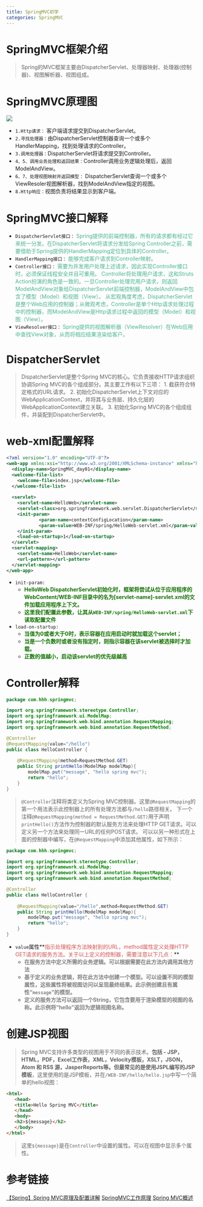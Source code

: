 ```yaml
---
title: SpringMVC初学
categories: SpringMVC
---
```


# SpringMVC框架介绍
> Spring的MVC框架主要由DispatcherServlet、处理器映射、处理器(控制器)、视图解析器、视图组成。

# SpringMVC原理图
![](SpringMVC初学/1.jpg)
- `1.Http请求：` 客户端请求提交到DispatcherServlet。 
- `2.寻找处理器：`由DispatcherServlet控制器查询一个或多个HandlerMapping，找到处理请求的Controller。
- `3.调用处理器：`DispatcherServlet将请求提交到Controller。 
- `4、5、调用业务处理和返回结果：`Controller调用业务逻辑处理后，返回ModelAndView。 
- `6、7、处理视图映射并返回模型：` DispatcherServlet查询一个或多个ViewResoler视图解析器，找到ModelAndView指定的视图。 
- `8.Http响应：`视图负责将结果显示到客户端。

# SpringMVC接口解释
- `DispatcherServlet接口：`
        <font color='#48B492'>Spring提供的前端控制器，所有的请求都有经过它来统一分发。在DispatcherServlet将请求分发给Spring Controller之前，需要借助于Spring提供的HandlerMapping定位到具体的Controller。</font>
- `HandlerMapping接口：`
        <font color='#48B492'>能够完成客户请求到Controller映射。</font>
- `Controller接口：`
        <font color='#48B492'>需要为并发用户处理上述请求，因此实现Controller接口时，必须保证线程安全并且可重用。
        Controller将处理用户请求，这和Struts Action扮演的角色是一致的。一旦Controller处理完用户请求，则返回ModelAndView对象给DispatcherServlet前端控制器，ModelAndView中包含了模型（Model）和视图（View）。
        从宏观角度考虑，DispatcherServlet是整个Web应用的控制器；从微观考虑，Controller是单个Http请求处理过程中的控制器，而ModelAndView是Http请求过程中返回的模型（Model）和视图（View）。</font>
- `ViewResolver接口：`
        <font color='#48B492'>Spring提供的视图解析器（ViewResolver）在Web应用中查找View对象，从而将相应结果渲染给客户。</font>

# DispatcherServlet
> DispatcherServlet是整个Spring MVC的核心。它负责接收HTTP请求组织协调Spring MVC的各个组成部分。其主要工作有以下三项：
    1. 截获符合特定格式的URL请求。
    2. 初始化DispatcherServlet上下文对应的WebApplicationContext，并将其与业务层、持久化层的WebApplicationContext建立关联。
    3. 初始化Spring MVC的各个组成组件，并装配到DispatcherServlet中。

# web-xml配置解释
``` xml
<?xml version="1.0" encoding="UTF-8"?>
<web-app xmlns:xsi="http://www.w3.org/2001/XMLSchema-instance" xmlns="http://xmlns.jcp.org/xml/ns/javaee" xsi:schemaLocation="http://xmlns.jcp.org/xml/ns/javaee http://xmlns.jcp.org/xml/ns/javaee/web-app_3_1.xsd" id="WebApp_ID" version="3.1">
  <display-name>SpringMVC_day01</display-name>
  <welcome-file-list>
    <welcome-file>index.jsp</welcome-file>
  </welcome-file-list>
  
  <servlet>
  	<servlet-name>HelloWeb</servlet-name>
  	<servlet-class>org.springframework.web.servlet.DispatcherServlet</servlet-class>
  	<init-param>
            <param-name>contextConfigLocation</param-name>
            <param-value>WEB-INF/spring/HelloWeb-servlet.xml</param-value>
    </init-param>
  	<load-on-startup>1</load-on-startup>
  </servlet>
  <servlet-mapping>
  	<servlet-name>HelloWeb</servlet-name>
  	<url-pattern></url-pattern>
  </servlet-mapping>
</web-app>
```
- `init-param:`
    - **<font color='#137300'>HelloWeb DispatcherServlet初始化时，框架将尝试从位于应用程序的WebContent/WEB-INF目录中的名为[servlet-name]-servlet.xml的文件加载应用程序上下文。</font>**
    - **<font color='#137300'>这里我们配置此参数，让其从`WEB-INF/spring/HelloWeb-servlet.xml`下读取配置文件</font>**
- `load-on-startup:`
    - **<font color='#137300'>当值为0或者大于0时，表示容器在应用启动时就加载这个servlet；</font>**
    - **<font color='#137300'>当是一个负数时或者没有指定时，则指示容器在该servlet被选择时才加载。</font>**
    - **<font color='#137300'> 正数的值越小，启动该servlet的优先级越高</font>**

# Controller解释
``` java
package com.hhh.springmvc;

import org.springframework.stereotype.Controller;
import org.springframework.ui.ModelMap;
import org.springframework.web.bind.annotation.RequestMapping;
import org.springframework.web.bind.annotation.RequestMethod;

@Controller
@RequestMapping(value="/hello")
public class HelloController {
	
	@RequestMapping(method=RequestMethod.GET)
	public String printHello(ModelMap modelMap){
		modelMap.put("message", "hello spring mvc");
		return "hello";
	}
}

```
> `@Controller`注释将类定义为Spring MVC控制器。这里`@RequestMapping`的第一个用法表示此控制器上的所有处理方法都与`/hello`路径相关。 下一个注释`@RequestMapping(method = RequestMethod.GET)`用于声明`printHello()`方法作为控制器的默认服务方法来处理HTTP GET请求。可以定义另一个方法来处理同一URL的任何POST请求。
可以以另一种形式在上面的控制器中编写，在`@RequestMapping`中添加其他属性，如下所示：

``` java
package com.hhh.springmvc;

import org.springframework.stereotype.Controller;
import org.springframework.ui.ModelMap;
import org.springframework.web.bind.annotation.RequestMapping;
import org.springframework.web.bind.annotation.RequestMethod;

@Controller
public class HelloController {
	
	@RequestMapping(value="/hello",method=RequestMethod.GET)
	public String printHello(ModelMap modelMap){
		modelMap.put("message", "hello spring mvc");
		return "hello";
	}
}

```
- `value`属性**<font color='#D55555'>指示处理程序方法映射到的URL，method属性定义处理HTTP GET请求的服务方法。关于以上定义的控制器，需要注意以下几点：</font>**
    - **<font color='#808080'>在服务方法中定义所需的业务逻辑。可以根据需要在此方法内调用其他方法</font>**
    - **<font color='#808080'>基于定义的业务逻辑，将在此方法中创建一个模型。可以设置不同的模型属性，这些属性将被视图访问以呈现最终结果。此示例创建且有属性“`message`”的模型。</font>**
    - **<font color='#808080'>定义的服务方法可以返回一个String，它包含要用于渲染模型的视图的名称。此示例将“hello”返回为逻辑视图名称。</font>**

# 创建JSP视图
> Spring MVC支持许多类型的视图用于不同的表示技术。**包括 - JSP，HTML，PDF，Excel工作表，XML，Velocity模板，XSLT，JSON，Atom 和 RSS 源，JasperReports等。但最常见的是使用JSPL编写的JSP模板**，这里使用的是JSP模板，并在`/WEB-INF/hello/hello.jsp`中写一个简单的hello视图：

``` html
<html>
   <head>
   <title>Hello Spring MVC</title>
   </head>
   <body>
   <h2>${message}</h2>
   </body>
</html>
```
> 这里`${message}`是在`Controller`中设置的属性。可以在视图中显示多个属性。
# 参考链接
[【Spring】Spring MVC原理及配置详解](http://blog.csdn.net/jianyuerensheng/article/details/51258942)
[SpringMVC工作原理](http://blog.csdn.net/liang5630/article/details/43733733)
[Spring MVC概述](http://www.yiibai.com/spring_mvc/springmvc_overview.html)